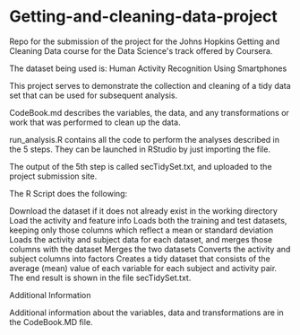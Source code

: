 # Getting-and-cleaning-data-project
Repo for the submission of the project for the Johns Hopkins Getting and Cleaning Data course for the Data Science's track offered by Coursera.

The dataset being used is: Human Activity Recognition Using Smartphones

This project serves to demonstrate the collection and cleaning of a tidy data set that can be used for subsequent analysis. 

CodeBook.md describes the variables, the data, and any transformations or work that was performed to clean up the data.

run_analysis.R contains all the code to perform the analyses described in the 5 steps. They can be launched in RStudio by just importing the file.

The output of the 5th step is called secTidySet.txt, and uploaded to the project submission site.

The R Script does the following:

Download the dataset if it does not already exist in the working directory
Load the activity and feature info
Loads both the training and test datasets, keeping only those columns which reflect a mean or standard deviation
Loads the activity and subject data for each dataset, and merges those columns with the dataset
Merges the two datasets
Converts the activity and subject columns into factors
Creates a tidy dataset that consists of the average (mean) value of each variable for each subject and activity pair.
The end result is shown in the file secTidySet.txt.

Additional Information

Additional information about the variables, data and transformations are in the CodeBook.MD file.
